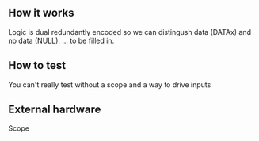 <!---

This file is used to generate your project datasheet. Please fill in the information below and delete any unused
sections.

You can also include images in this folder and reference them in the markdown. Each image must be less than
512 kb in size, and the combined size of all images must be less than 1 MB.
-->

## How it works

Logic is dual redundantly encoded so we can distingush data (DATAx)
and no data (NULL). ... to be filled in.

## How to test

You can't really test without a scope and a way to drive inputs

## External hardware

Scope
